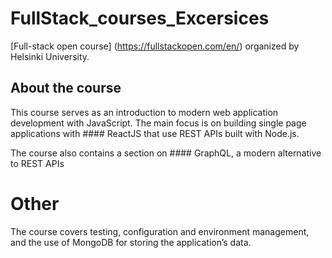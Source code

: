 # FullStack_courses_Excersices
[Full-stack open course] (https://fullstackopen.com/en/) organized by Helsinki University.
## About the course
This course serves as an introduction to modern web application development with JavaScript. The main focus is on building single page applications with #### ReactJS that use REST APIs built with Node.js. 

The course also contains a section on #### GraphQL, a modern alternative to REST APIs
# Other
The course covers testing, configuration and environment management, and the use of MongoDB for storing the application’s data.

